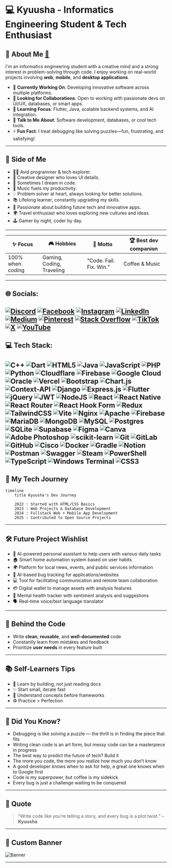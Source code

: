 # 💻 Kyuusha - Informatics Engineering Student & Tech Enthusiast 

## 🔎 About Me [🔗](https://itskyuusha.github.io)

I'm an informatics engineering student with a creative mind and a strong interest in problem-solving through code. I enjoy working on real-world projects involving **web**, **mobile**, and **desktop applications**.

- 💽 **Currently Working On**: Developing innovative software across multiple platforms.
- 🤝 **Looking for Collaborations**: Open to working with passionate devs on UI/UX, databases, or smart apps.
- 🌱 **Learning Focus**: Flutter, Java, scalable backend systems, and AI integration.
- 💬 **Talk to Me About**: Software development, databases, or cool tech tools.
- ⚡ **Fun Fact**: I treat debugging like solving puzzles—fun, frustrating, and satisfying!

---

## 🧠 Side of Me

- 🧑‍💻 Avid programmer & tech explorer.
- 🎨 Creative designer who loves UI details.
- 🧳 Sometimes I dream in code.
- 🎷 Music fuels my productivity.
- 💡 Problem solver at heart, always looking for better solutions.
- 📚 Lifelong learner, constantly upgrading my skills.
- 🚀 Passionate about building future tech and innovative apps.
- 🌍 Travel enthusiast who loves exploring new cultures and ideas.
- 🕹️ Gamer by night, coder by day.

---

| **✨ Focus**      | **🎮 Hobbies**            | **💬 Motto**            | **🏆 Best dev companion** |
| ---------------- | ------------------------- | ----------------------- | ------------------------- |
| 100% when coding | Gaming, Coding, Traveling | "Code. Fail. Fix. Win." |      Coffee & Music      |

---

## 🌐 Socials:

[![Discord](https://img.shields.io/badge/Discord-%237289DA.svg?logo=discord&logoColor=white)](https://discord.gg/pp) [![Facebook](https://img.shields.io/badge/Facebook-%231877F2.svg?logo=Facebook&logoColor=white)](https://facebook.com/Kyuusha) [![Instagram](https://img.shields.io/badge/Instagram-%23E4405F.svg?logo=Instagram&logoColor=white)](https://instagram.com/_kyuu04) [![LinkedIn](https://img.shields.io/badge/LinkedIn-%230077B5.svg?logo=linkedin&logoColor=white)](https://linkedin.com/in/kyuusha) [![Medium](https://img.shields.io/badge/Medium-12100E?logo=medium&logoColor=white)](https://medium.com/@pp) [![Pinterest](https://img.shields.io/badge/Pinterest-%23E60023.svg?logo=Pinterest&logoColor=white)](https://pinterest.com/kyuusha04) [![Stack Overflow](https://img.shields.io/badge/-Stackoverflow-FE7A16?logo=stack-overflow&logoColor=white)](https://stackoverflow.com/users/pp) [![TikTok](https://img.shields.io/badge/TikTok-%23000000.svg?logo=TikTok&logoColor=white)](https://tiktok.com/@its_kyuusha) [![X](https://img.shields.io/badge/X-black.svg?logo=X&logoColor=white)](https://x.com/pp) [![YouTube](https://img.shields.io/badge/YouTube-%23FF0000.svg?logo=YouTube&logoColor=white)](https://youtube.com/@pp) 
---

## 💻 Tech Stack:

![C++](https://img.shields.io/badge/c++-%2300599C.svg?style=flat&logo=c%2B%2B&logoColor=white) ![Dart](https://img.shields.io/badge/dart-%230175C2.svg?style=flat&logo=dart&logoColor=white) ![HTML5](https://img.shields.io/badge/html5-%23E34F26.svg?style=flat&logo=html5&logoColor=white) ![Java](https://img.shields.io/badge/java-%23ED8B00.svg?style=flat&logo=openjdk&logoColor=white) ![JavaScript](https://img.shields.io/badge/javascript-%23323330.svg?style=flat&logo=javascript&logoColor=%23F7DF1E) ![PHP](https://img.shields.io/badge/php-%23777BB4.svg?style=flat&logo=php&logoColor=white) ![Python](https://img.shields.io/badge/python-3670A0?style=flat&logo=python&logoColor=ffdd54) ![Cloudflare](https://img.shields.io/badge/Cloudflare-F38020?style=flat&logo=Cloudflare&logoColor=white) ![Firebase](https://img.shields.io/badge/firebase-%23039BE5.svg?style=flat&logo=firebase) ![Google Cloud](https://img.shields.io/badge/GoogleCloud-%234285F4.svg?style=flat&logo=google-cloud&logoColor=white) ![Oracle](https://img.shields.io/badge/Oracle-F80000?style=flat&logo=oracle&logoColor=white) ![Vercel](https://img.shields.io/badge/vercel-%23000000.svg?style=flat&logo=vercel&logoColor=white) ![Bootstrap](https://img.shields.io/badge/bootstrap-%238511FA.svg?style=flat&logo=bootstrap&logoColor=white) ![Chart.js](https://img.shields.io/badge/chart.js-F5788D.svg?style=flat&logo=chart.js&logoColor=white) ![Context-API](https://img.shields.io/badge/Context--Api-000000?style=flat&logo=react) ![Django](https://img.shields.io/badge/django-%23092E20.svg?style=flat&logo=django&logoColor=white) ![Express.js](https://img.shields.io/badge/express.js-%23404d59.svg?style=flat&logo=express&logoColor=%2361DAFB) ![Flutter](https://img.shields.io/badge/Flutter-%2302569B.svg?style=flat&logo=Flutter&logoColor=white) ![jQuery](https://img.shields.io/badge/jquery-%230769AD.svg?style=flat&logo=jquery&logoColor=white) ![JWT](https://img.shields.io/badge/JWT-black?style=flat&logo=JSON%20web%20tokens) ![NodeJS](https://img.shields.io/badge/node.js-6DA55F?style=flat&logo=node.js&logoColor=white) ![React](https://img.shields.io/badge/react-%2320232a.svg?style=flat&logo=react&logoColor=%2361DAFB) ![React Native](https://img.shields.io/badge/react_native-%2320232a.svg?style=flat&logo=react&logoColor=%2361DAFB) ![React Router](https://img.shields.io/badge/React_Router-CA4245?style=flat&logo=react-router&logoColor=white) ![React Hook Form](https://img.shields.io/badge/React%20Hook%20Form-%23EC5990.svg?style=flat&logo=reacthookform&logoColor=white) ![Redux](https://img.shields.io/badge/redux-%23593d88.svg?style=flat&logo=redux&logoColor=white) ![TailwindCSS](https://img.shields.io/badge/tailwindcss-%2338B2AC.svg?style=flat&logo=tailwind-css&logoColor=white) ![Vite](https://img.shields.io/badge/vite-%23646CFF.svg?style=flat&logo=vite&logoColor=white) ![Nginx](https://img.shields.io/badge/nginx-%23009639.svg?style=flat&logo=nginx&logoColor=white) ![Apache](https://img.shields.io/badge/apache-%23D42029.svg?style=flat&logo=apache&logoColor=white) ![Firebase](https://img.shields.io/badge/firebase-a08021?style=flat&logo=firebase&logoColor=ffcd34) ![MariaDB](https://img.shields.io/badge/MariaDB-003545?style=flat&logo=mariadb&logoColor=white) ![MongoDB](https://img.shields.io/badge/MongoDB-%234ea94b.svg?style=flat&logo=mongodb&logoColor=white) ![MySQL](https://img.shields.io/badge/mysql-4479A1.svg?style=flat&logo=mysql&logoColor=white) ![Postgres](https://img.shields.io/badge/postgres-%23316192.svg?style=flat&logo=postgresql&logoColor=white) ![SQLite](https://img.shields.io/badge/sqlite-%2307405e.svg?style=flat&logo=sqlite&logoColor=white) ![Supabase](https://img.shields.io/badge/Supabase-3ECF8E?style=flat&logo=supabase&logoColor=white) ![Figma](https://img.shields.io/badge/figma-%23F24E1E.svg?style=flat&logo=figma&logoColor=white) ![Canva](https://img.shields.io/badge/Canva-%2300C4CC.svg?style=flat&logo=Canva&logoColor=white) ![Adobe Photoshop](https://img.shields.io/badge/adobe%20photoshop-%2331A8FF.svg?style=flat&logo=adobe%20photoshop&logoColor=white) ![scikit-learn](https://img.shields.io/badge/scikit--learn-%23F7931E.svg?style=flat&logo=scikit-learn&logoColor=white) ![Git](https://img.shields.io/badge/git-%23F05033.svg?style=flat&logo=git&logoColor=white) ![GitLab](https://img.shields.io/badge/gitlab-%23181717.svg?style=flat&logo=gitlab&logoColor=white) ![GitHub](https://img.shields.io/badge/github-%23121011.svg?style=flat&logo=github&logoColor=white) ![Cisco](https://img.shields.io/badge/cisco-%23049fd9.svg?style=flat&logo=cisco&logoColor=black) ![Docker](https://img.shields.io/badge/docker-%230db7ed.svg?style=flat&logo=docker&logoColor=white) ![Gradle](https://img.shields.io/badge/Gradle-02303A.svg?style=flat&logo=Gradle&logoColor=white) ![Notion](https://img.shields.io/badge/Notion-%23000000.svg?style=flat&logo=notion&logoColor=white) ![Postman](https://img.shields.io/badge/Postman-FF6C37?style=flat&logo=postman&logoColor=white) ![Swagger](https://img.shields.io/badge/-Swagger-%23Clojure?style=flat&logo=swagger&logoColor=white) ![Steam](https://img.shields.io/badge/steam-%23000000.svg?style=flat&logo=steam&logoColor=white) ![PowerShell](https://img.shields.io/badge/PowerShell-%235391FE.svg?style=flat&logo=powershell&logoColor=white) ![TypeScript](https://img.shields.io/badge/typescript-%23007ACC.svg?style=flat&logo=typescript&logoColor=white) ![Windows Terminal](https://img.shields.io/badge/Windows%20Terminal-%234D4D4D.svg?style=flat&logo=windows-terminal&logoColor=white) ![CSS3](https://img.shields.io/badge/css3-%231572B6.svg?style=flat&logo=css3&logoColor=white)
---

## 🧭 My Tech Journey

```mermaid
timeline
    title Kyuusha's Dev Journey

    2022 : Started with HTML/CSS Basics
    2023 : Web Projects & Database Development
    2024 : Fullstack Web + Mobile App Development
    2025 : Contributed to Open Source Projects
```

---

## 🛠️ Future Project Wishlist

- 🤖 AI-powered personal assistant to help users with various daily tasks
- 🏠 Smart home automation system based on user habits
- 🌍 Platform for local news, events, and public services information
- 🐞 AI-based bug tracking for applications/websites
- 💻 Tool for facilitating communication and remote team collaboration
- 💳 Digital wallet to manage assets with analysis features
- 🧠 Mental health tracker with sentiment analysis and suggestions
- 🗣️ Real-time voice/text language translator

---

## 🧬 Behind the Code

- Write **clean**, **reusable**, and **well-documented** code
- Constantly learn from mistakes and feedback
- Prioritize **user needs** in every feature built

---

## 📚 Self-Learners Tips

- 🔎 Learn by building, not just reading docs
- ✨ Start small, iterate fast
- 🧠 Understand concepts before frameworks
- ♻️ Practice > Perfection

---

## 🧹 Did You Know?

- Debugging is like solving a puzzle — the thrill is in finding the piece that fits
- Writing clean code is an art form, but messy code can be a masterpiece in progress
- The best way to predict the future of tech? Build it
- The more you code, the more you realize how much you don’t know
- A good developer knows when to ask for help, a great one knows when to Google first
- Code is my superpower, but coffee is my sidekick
- Every bug is just a challenge waiting to be conquered

---

## 💬 Quote

> “Write code like you’re telling a story, and every bug is a plot twist.” – **Kyuusha**

---

## 📸 Custom Banner

![Banner](https://capsule-render.vercel.app/api?type=waving&color=0:141e30,100:243b55&height=200&section=header&text=%C2%A9%20Kyuusha%20%7C%20All%20Rights%20Reserved&fontColor=ffffff&fontSize=30&fontAlignY=35&animation=fadeIn&textAlign=middle)

---



